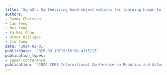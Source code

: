 ```yaml
---
title: 'Synh2r: Synthesizing hand-object motions for learning human-to-robot handovers'
authors:
- Sammy Christen
- Lan Feng
- Wei Yang
- Yu-Wei Chao
- Otmar Hilliges
- Jie Song
date: '2024-01-01'
publishDate: '2025-09-10T15:35:58.431521Z'
publication_types:
- paper-conference
publication: '*2024 IEEE International Conference on Robotics and Automation (ICRA)*'
---
```

